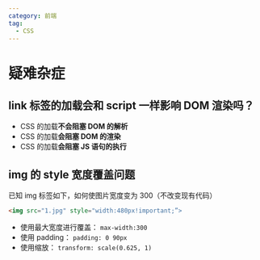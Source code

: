 ```yaml
---
category: 前端
tag:
  - CSS
---
```


# 疑难杂症

## link 标签的加载会和 script 一样影响 DOM 渲染吗？

- CSS 的加载**不会阻塞 DOM 的解析**
- CSS 的加载**会阻塞 DOM 的渲染**
- CSS 的加载**会阻塞 JS 语句的执行**

## img 的 style 宽度覆盖问题

已知 img 标签如下，如何使图片宽度变为 300（不改变现有代码）

```html
<img src="1.jpg" style="width:480px!important;”>
```

- 使用最大宽度进行覆盖： `max-width:300`
- 使用 padding： `padding: 0 90px`
- 使用缩放： `transform: scale(0.625, 1)`
